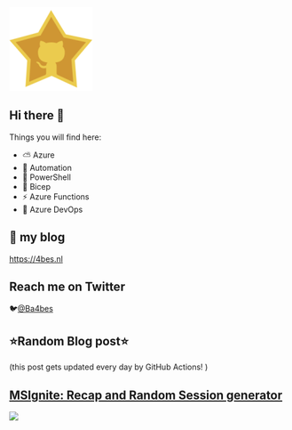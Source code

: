 ![Github Star](Assets/github-stars-logo_Color.png)

## Hi there 👋

Things you will find here:
- ⛅ Azure
- 🚗 Automation
- 🐚 PowerShell
- 💪 Bicep
- ⚡ Azure Functions
- 🚀 Azure DevOps


## 📝 my blog
<https://4bes.nl>

## Reach me on Twitter
🐦[@Ba4bes](https://twitter.com/Ba4bes)

<!---
- 🔭 I’m currently working on ...
- 🌱 I’m currently learning ...
- 👯 I’m looking to collaborate on ...
- 🤔 I’m looking for help with ...
- 💬 Ask me about ...
- 📫 How to reach me: ...
- 😄 Pronouns: ...
- ⚡ Fun fact: I have a standard poodle 🐩

-->

## ⭐Random Blog post⭐

(this post gets updated every day by GitHub Actions! )

<!-- Link -->
## [MSIgnite: Recap and Random Session generator](https://4bes.nl/2019/11/14/msignite-recap-and-random-session-generator/)

<a href="https://4bes.nl/2019/11/14/msignite-recap-and-random-session-generator/"><img src="https://4bes.nl/wp-content/uploads/2019/11/20191103_180836r-e1573565691483.jpg" height="250px"></a>

